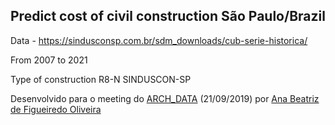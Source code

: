 ## Predict cost of civil construction São Paulo/Brazil

Data - https://sindusconsp.com.br/sdm_downloads/cub-serie-historica/

From 2007 to 2021

Type of construction R8-N SINDUSCON-SP

Desenvolvido para o meeting do [ARCH_DATA](https://github.com/anabeatrizfig) (21/09/2019) por [Ana Beatriz de Figueiredo Oliveira](https://www.linkedin.com/in/anabeatrizfig/)
